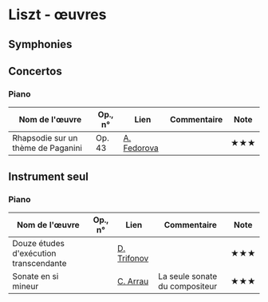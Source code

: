 # Liszt - œuvres 


<!-- |Nom de l'œuvre| Op., n° | Lien | Commentaire | Note|
|--------|----|-------|---------|----|
|        |     |   [Interprète](youtu.be/...)|   |  ★| -->




## Symphonies

## Concertos
### Piano
|Nom de l'œuvre| Op., n° | Lien | Commentaire | Note|
|--------|----|-------|---------|----|
|Rhapsodie sur un thème de Paganini| Op. 43 | [A. Fedorova](https://youtu.be/ppJ5uITLECE?t=3)|   |★★★|

<!-- ### Violon
### Violoncelle -->


## Instrument seul
### Piano
|Nom de l'œuvre| Op., n° | Lien | Commentaire | Note|
|--------|----|-------|---------|----|
|Douze études d'exécution transcendante|     |   [D. Trifonov](https://youtu.be/kD4T-rNklsY?t=9)|   |★★★|
|Sonate en si mineur|     |   [C. Arrau](https://youtu.be/lKzjg94kPHk)|La seule sonate du compositeur|★★★|
<!-- ### Orgue
### Violon
### Violoncelle -->


